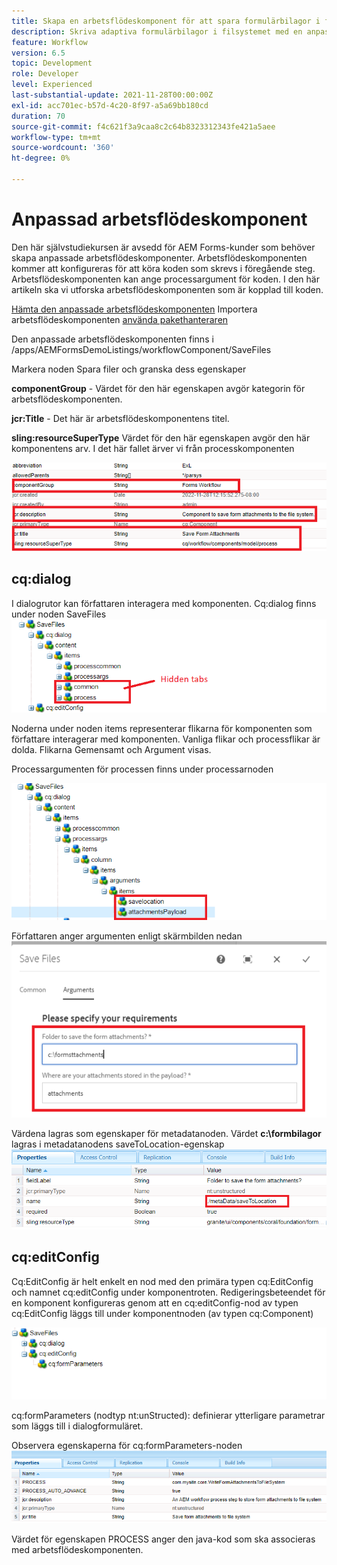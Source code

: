 ```yaml
---
title: Skapa en arbetsflödeskomponent för att spara formulärbilagor i filsystemet
description: Skriva adaptiva formulärbilagor i filsystemet med en anpassad arbetsflödeskomponent
feature: Workflow
version: 6.5
topic: Development
role: Developer
level: Experienced
last-substantial-update: 2021-11-28T00:00:00Z
exl-id: acc701ec-b57d-4c20-8f97-a5a69bb180cd
duration: 70
source-git-commit: f4c621f3a9caa8c2c64b8323312343fe421a5aee
workflow-type: tm+mt
source-wordcount: '360'
ht-degree: 0%

---
```


# Anpassad arbetsflödeskomponent

Den här självstudiekursen är avsedd för AEM Forms-kunder som behöver skapa anpassade arbetsflödeskomponenter. Arbetsflödeskomponenten kommer att konfigureras för att köra koden som skrevs i föregående steg. Arbetsflödeskomponenten kan ange processargument för koden. I den här artikeln ska vi utforska arbetsflödeskomponenten som är kopplad till koden.


[Hämta den anpassade arbetsflödeskomponenten](assets/saveFiles.zip)
Importera arbetsflödeskomponenten [använda pakethanteraren](http://localhost:4502/crx/packmgr/index.jsp)

Den anpassade arbetsflödeskomponenten finns i /apps/AEMFormsDemoListings/workflowComponent/SaveFiles

Markera noden Spara filer och granska dess egenskaper

**componentGroup** - Värdet för den här egenskapen avgör kategorin för arbetsflödeskomponenten.

**jcr:Title** - Det här är arbetsflödeskomponentens titel.

**sling:resourceSuperType** Värdet för den här egenskapen avgör den här komponentens arv. I det här fallet ärver vi från processkomponenten


![component-properties](assets/component-properties1.png)

## cq:dialog

I dialogrutor kan författaren interagera med komponenten. Cq:dialog finns under noden SaveFiles
![cq-dialog](assets/cq-dialog.png)

Noderna under noden items representerar flikarna för komponenten som författare interagerar med komponenten. Vanliga flikar och processflikar är dolda. Flikarna Gemensamt och Argument visas.

Processargumenten för processen finns under processarnoden

![processargument](assets/process-arguments.png)

Författaren anger argumenten enligt skärmbilden nedan
![workflow-component](assets/custom-workflow-component.png)

Värdena lagras som egenskaper för metadatanoden. Värdet **c:\formbilagor** lagras i metadatanodens saveToLocation-egenskap
![save-location](assets/save-to-location.png)

## cq:editConfig

Cq:EditConfig är helt enkelt en nod med den primära typen cq:EditConfig och namnet cq:editConfig under komponentroten. Redigeringsbeteendet för en komponent konfigureras genom att en cq:editConfig-nod av typen cq:EditConfig läggs till under komponentnoden (av typen cq:Component)

![edit-config](assets/cq-edit-config.png)

cq:formParameters (nodtyp nt:unStructed): definierar ytterligare parametrar som läggs till i dialogformuläret.


Observera egenskaperna för cq:formParameters-noden
![from-parameters-properties](assets/form-parameters-properties.png)

Värdet för egenskapen PROCESS anger den java-kod som ska associeras med arbetsflödeskomponenten.
